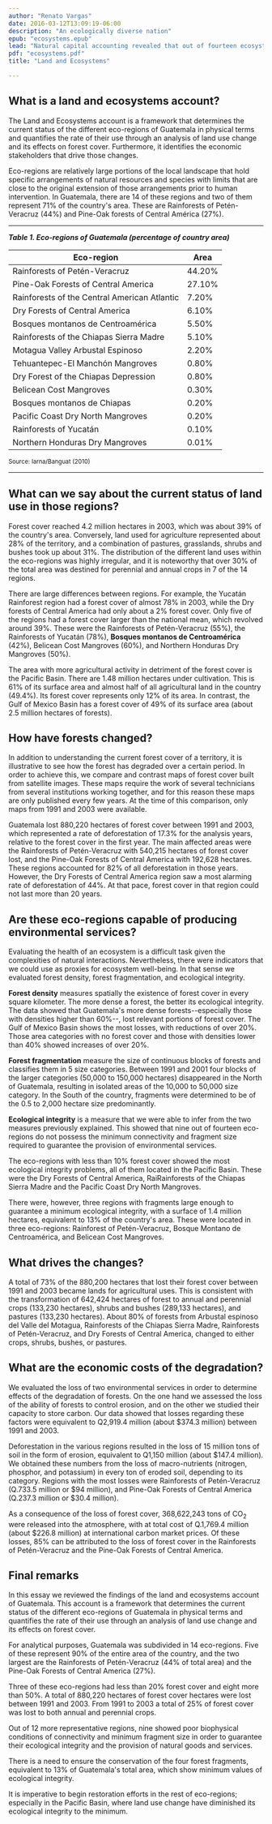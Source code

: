 ```yaml
---
author: "Renato Vargas"
date: 2016-03-12T13:09:19-06:00
description: "An ecologically diverse nation"
epub: "ecosystems.epub"
lead: "Natural capital accounting revealed that out of fourteen ecosystem regions in Guatemala, nine are severely fragmented to a point where their integrity and the provision of natural goods and services can no longer be guaranteed."
pdf: "ecosystems.pdf"
title: "Land and Ecosystems"

---
```


## What is a land and ecosystems account?

The Land and Ecosystems account is a framework that determines the current status of the different eco-regions of Guatemala in physical terms and quantifies the rate of their use through an analysis of land use change and its effects on forest cover. Furthermore, it identifies the economic stakeholders that drive those changes. 

Eco-regions are relatively large portions of the local landscape that hold specific arrangements of natural resources and species with limits that are close to the original extension of those arrangements prior to human intervention. In Guatemala, there are 14 of these regions and two of them represent 71% of the country's area. These are Rainforests of Petén-Veracruz (44%) and Pine-Oak forests of Central América (27%).

<!-- # Keep Spanish names for future revision

| Eco-region							          	|    Area	|
| :-------------------------------------------------|----------:|
| Bosques húmedos de Petén-Veracruz 	 			|	44.2%	|
| Bosque de pino-encino de Centroamérica			| 	27.1%	|
| Bosques húmedos del atlántico de Centroamérica	|	7.2%    |
| Bosques secos de Centroamérica 					|	6.1%	|
| Bosques montanos de Centroamérica 				|	5.5%	|
| Bosques húmedos de la Sierra madre de Chiapas 	|	5.1%	|
| Arbustal espinoso del valle del Motagua 			|	2.2%	|
| Manglar Tehuantepec-El Manchón					|	0.8%	|
| Bosque seco de la depresión de Chiapas 			|	0.8%	|
| Manglar de la costa de Belice 					|	0.3%	|
| Bosques montanos de Chiapas 						|	0.2%	|
| Manglar del Norte seco de la costa del Pacífico 	|	0.2%	|
| Bosques húmedos de Yucatán 						|	0.1%	|
| Manglares secos del norte de Honduras 			|	0.01%	|

-->

<hr>

**_Table 1. Eco-regions of Guatemala (percentage of country area)_**

<table class="table table-striped">
<thead><tr class="tableizer-firstrow"><th>Eco-region</th><th>Area</th></tr></thead><tbody>
 <tr><td>Rainforests of Petén-Veracruz</td><td>44.20%</td></tr>
 <tr><td>Pine-Oak Forests of Central America</td><td>27.10%</td></tr>
 <tr><td>Rainforests of the Central American Atlantic</td><td>7.20%</td></tr>
 <tr><td>Dry Forests of Central America</td><td>6.10%</td></tr>
 <tr><td>Bosques montanos de Centroamérica</td><td>5.50%</td></tr>
 <tr><td>Rainforests of the Chiapas Sierra Madre</td><td>5.10%</td></tr>
 <tr><td>Motagua Valley Arbustal Espinoso</td><td>2.20%</td></tr>
 <tr><td>Tehuantepec-El Manchón Mangroves</td><td>0.80%</td></tr>
 <tr><td>Dry Forest of the Chiapas Depression</td><td>0.80%</td></tr>
 <tr><td>Belicean Cost Mangroves</td><td>0.30%</td></tr>
 <tr><td>Bosques montanos de Chiapas</td><td>0.20%</td></tr>
 <tr><td>Pacific Coast Dry North Mangroves</td><td>0.20%</td></tr>
 <tr><td>Rainforests of Yucatán</td><td>0.10%</td></tr>
 <tr><td>Northern Honduras Dry Mangroves</td><td>0.01%</td></tr>
</tbody></table>

<small>Source: Iarna/Banguat (2010)</small>

<hr>

## What can we say about the current status of land use in those regions?

Forest cover reached 4.2 million hectares in 2003, which was about 39% of the country's area. Conversely, land used for agriculture represented about 28% of the territory, and a combination of pastures, grasslands, shrubs and bushes took up about 31%. The distribution of the different land uses within the eco-regions was highly irregular, and it is noteworthy that over 30% of the total area was destined for perennial and annual crops in 7 of the 14 regions.

There are large differences between regions. For example, the Yucatán Rainforest region had a forest cover of almost 78% in 2003, while the Dry forests of Central America had only about a 2% forest cover. Only five of the regions had a forest cover larger than the national mean, which revolved around 39%. These were the Rainforests of Petén-Veracruz (55%), the Rainforests of Yucatán (78%), **Bosques montanos de Centroamérica** (42%), 
Belicean Cost Mangroves (60%), and Northern Honduras Dry Mangroves (50%).

<!--**[Figure 3. Land use in Eco-regions of Guatemala (2003)]**-->

The area with more agricultural activity in detriment of the forest cover is the Pacific Basin. There are 1.48 million hectares under cultivation. This is 61% of its surface area and almost half of all agricultural land in the country (49.4%). Its forest cover represents only 12% of its area. In contrast, the Gulf of Mexico Basin has a forest cover of 49% of its surface area (about 2.5 million hectares of forests).

<!--**[Figure 4. Land use in Guatemala by Basin (2003)]**-->


## How have forests changed?

In addition to understanding the current forest cover of a territory, it is illustrative to see how the forest has degraded over a certain period. In order to achieve this, we compare and contrast maps of forest cover built from satellite images. These maps require the work of several technicians from several institutions working together, and for this reason these maps are only published every few years. At the time of this comparison, only maps from 1991 and 2003 were available.

Guatemala lost 880,220 hectares of forest cover between 1991 and 2003, which represented a rate of deforestation of 17.3% for the analysis years, relative to the forest cover in the first year. The main affected areas were the Rainforests of Petén-Veracruz with 540,215 hectares of forest cover lost, and the Pine-Oak Forests of Central America with 192,628 hectares. These regions accounted for 82% of all deforestation in those years. However, the Dry Forests of Central America region saw a most alarming rate of deforestation of 44%. At that pace, forest cover in that region could not last more than 20 years.

<!--**[Figure 5. Evolution of forest cover between 1991 and 2003]**-->

## Are these eco-regions capable of producing environmental services?

Evaluating the health of an ecosystem is a difficult task given the complexities of natural interactions. Nevertheless, there were indicators that we could use as proxies for ecosystem well-being. In that sense we evaluated forest density, forest fragmentation, and ecological integrity.

**Forest density** measures spatially the existence of forest cover in every square kilometer. The more dense a forest, the better its ecological integrity. The data showed that Guatemala's more dense forests--especially those with densities higher than 60%--, lost relevant portions of forest cover. The Gulf of Mexico Basin shows the most losses, with reductions of over 20%. Those area categories with no forest cover and those with densities lower than 40% showed increases of over 20%.

**Forest fragmentation** measure the size of continuous blocks of forests and classifies them in 5 size categories. Between 1991 and 2001 four blocks of the larger categories (50,000 to 150,000 hectares) disappeared in the North of Guatemala, resulting in isolated areas of the 10,000 to 50,000 size category. In the South of the country, fragments were determined to be of the 0.5 to 2,000 hectare size predominantly.

**Ecological integrity** is a measure that we were able to infer from the two measures previously explained. This showed that nine out of fourteen eco-regions do not possess the minimum connectivity and fragment size required to guarantee the provision of environmental services.

The eco-regions with less than 10% forest cover showed the most ecological integrity problems, all of them located in the Pacific Basin. These were the Dry Forests of Central America, RaiRainforests of the Chiapas Sierra Madre and the Pacific Coast Dry North Mangroves.

There were, however, three regions with fragments large enough to guarantee a minimum ecological integrity, with a surface of 1.4 million hectares, equivalent to 13% of the country's area. These were located in three eco-regions: Rainforest of Petén-Veracruz, Bosque Montano de Centroamérica, and Belicean Cost Mangroves.

<!--**[Table 1. Evolution of forest density between 1991 and 2001]**-->

<!--**[Figure 6. Evolution of forest fragments between 1991 and 2001]**-->

<!--**[Figure 7. Forest fragments with ecological integrity (2003)]**-->

## What drives the changes?

A total of 73% of the 880,200 hectares that lost their forest cover between 1991 and 2003 became lands for agricultural uses. This is consistent with the transformation of 642,424 hectares of forest to annual and perennial crops (133,230 hectares), shrubs and bushes (289,133 hectares), and pastures (133,230 hectares). About 80% of forests from Arbustal espinoso del Valle del Motagua, Rainforests of the Chiapas Sierra Madre, Rainforests of Petén-Veracruz, and Dry Forests of Central America, changed to either crops, shrubs, bushes, or pastures. 

<!--**[Table 2. Changes in forest cover and other uses in hectares between 1991 and 2003]**-->

## What are the economic costs of the degradation?

We evaluated the loss of two environmental services in order to determine effects of the degradation of forests. On the one hand we assessed the loss of the ability of forests to control erosion, and on the other we studied their capacity to store carbon. Our data showed that losses regarding these factors were equivalent to Q2,919.4 million  (about $374.3 million) between 1991 and 2003. 

Deforestation in the various regions resulted in the loss of 15 million tons of soil in the form of erosion, equivalent to Q1,150 million (about $147.4 million). We obtained these numbers from the loss of macro-nutrients (nitrogen, phosphor, and potassium) in every ton of eroded soil, depending to its category. Regions with the most losses were Rainforests of Petén-Veracruz (Q.733.5 million or $94 million), and Pine-Oak Forests of Central America (Q.237.3 million or $30.4 million).

As a consequence of the loss of forest cover, 368,622,243 tons of CO<sub>2</sub> were released into the atmosphere, with at total cost of Q.1,769.4 million (about $226.8 million) at international carbon market prices. Of these losses, 85% can be attributed to the loss of forest cover in the Rainforests of Petén-Veracruz and the Pine-Oak Forests of Central America.

## Final remarks

In this essay we reviewed the findings of the land and ecosystems account of Guatemala. This account is a framework that determines the current status of the different eco-regions of Guatemala in physical terms and quantifies the rate of their use through an analysis of land use change and its effects on forest cover.

For analytical purposes, Guatemala was subdivided in 14 eco-regions. Five of these represent 90% of the entire area of the country, and the two largest are the Rainforests of Petén-Veracruz (44% of total area) and the Pine-Oak Forests of Central America (27%).

Three of these eco-regions had less than 20% forest cover and eight more than 50%. A total of 880,220 hectares of forest cover hectares were lost between 1991 and 2003. From 1991 to 2003 a total of 25% of forest cover was lost to both annual and perennial crops.

Out of 12 more representative regions, nine showed poor biophysical conditions of connectivity and minimum fragment size in order to guarantee their ecological integrity and the provision of natural goods and services.

There is a need to ensure the conservation of the four forest fragments, equivalent to 13% of Guatemala's total area, which show minimum values of ecological integrity. 

It is imperative to begin restoration efforts in the rest of eco-regions; especially in the Pacific Basin, where land use change have diminished its ecological integrity to the minimum.






